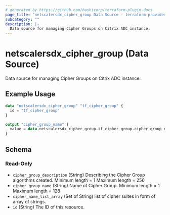 ```yaml
---
# generated by https://github.com/hashicorp/terraform-plugin-docs
page_title: "netscalersdx_cipher_group Data Source - terraform-provider-netscalersdx"
subcategory: ""
description: |-
  Data source for managing Cipher Groups on Citrix ADC instance.
---
```


# netscalersdx_cipher_group (Data Source)

Data source for managing Cipher Groups on Citrix ADC instance.

## Example Usage

```terraform
data "netscalersdx_cipher_group" "tf_cipher_group" {
  id = "tf_cipher_group"
}

output "cipher_group_name" {
  value = data.netscalersdx_cipher_group.tf_cipher_group.cipher_group_name
}
```

<!-- schema generated by tfplugindocs -->
## Schema

### Read-Only

- `cipher_group_description` (String) Describing the Cipher Group algorithms created. Minimum length =  1 Maximum length =  256
- `cipher_group_name` (String) Name of Cipher Group. Minimum length =  1 Maximum length =  128
- `cipher_name_list_array` (Set of String) list of cipher suites in form of array of strings.
- `id` (String) The ID of this resource.
